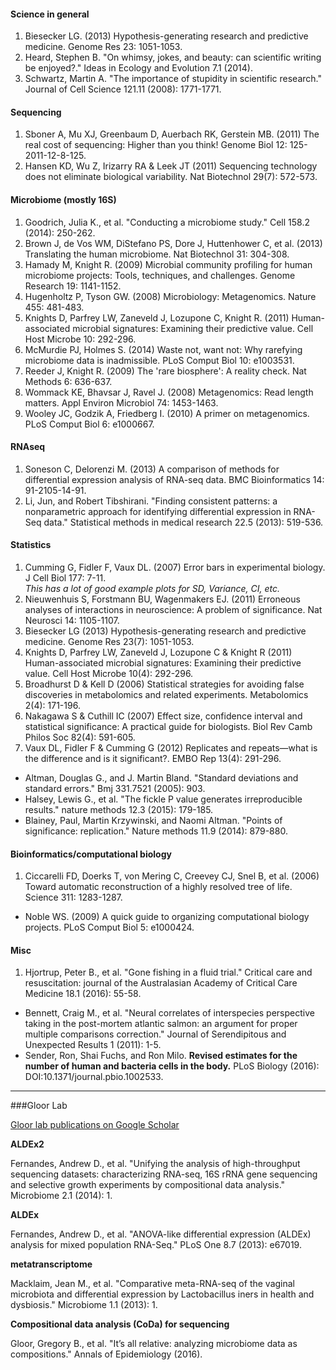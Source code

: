 #### Science in general

1. Biesecker LG. (2013) Hypothesis-generating research and predictive medicine. Genome Res 23: 1051-1053.
2. Heard, Stephen B. "On whimsy, jokes, and beauty: can scientific writing be enjoyed?." Ideas in Ecology and Evolution 7.1 (2014).
3. Schwartz, Martin A. "The importance of stupidity in scientific research." Journal of Cell Science 121.11 (2008): 1771-1771.

#### Sequencing

1. Sboner A, Mu XJ, Greenbaum D, Auerbach RK, Gerstein MB. (2011) The real cost of sequencing: Higher than you think! Genome Biol 12: 125-2011-12-8-125.
2. Hansen KD, Wu Z, Irizarry RA & Leek JT (2011) Sequencing technology does not eliminate biological variability. Nat Biotechnol 29(7): 572-573.

#### Microbiome (mostly 16S)

1. Goodrich, Julia K., et al. "Conducting a microbiome study." Cell 158.2 (2014): 250-262.
2. Brown J, de Vos WM, DiStefano PS, Dore J, Huttenhower C, et al. (2013) Translating the human microbiome. Nat Biotechnol 31: 304-308.
3. Hamady M, Knight R. (2009) Microbial community profiling for human microbiome projects: Tools, techniques, and challenges. Genome Research 19: 1141-1152.
4. Hugenholtz P, Tyson GW. (2008) Microbiology: Metagenomics. Nature 455: 481-483.
5. Knights D, Parfrey LW, Zaneveld J, Lozupone C, Knight R. (2011) Human-associated microbial signatures: Examining their predictive value. Cell Host Microbe 10: 292-296.
6. McMurdie PJ, Holmes S. (2014) Waste not, want not: Why rarefying microbiome data is inadmissible. PLoS Comput Biol 10: e1003531.
7.  Reeder J, Knight R. (2009) The 'rare biosphere': A reality check. Nat Methods 6: 636-637.
8. Wommack KE, Bhavsar J, Ravel J. (2008) Metagenomics: Read length matters. Appl Environ Microbiol 74: 1453-1463.
9. Wooley JC, Godzik A, Friedberg I. (2010) A primer on metagenomics. PLoS Comput Biol 6: e1000667.

#### RNAseq

1. Soneson C, Delorenzi M. (2013) A comparison of methods for differential expression analysis of RNA-seq data. BMC Bioinformatics 14: 91-2105-14-91.
2. Li, Jun, and Robert Tibshirani. "Finding consistent patterns: a nonparametric approach for identifying differential expression in RNA-Seq data." Statistical methods in medical research 22.5 (2013): 519-536.

#### Statistics

1. Cumming G, Fidler F, Vaux DL. (2007) Error bars in experimental biology. J Cell Biol 177: 7-11.  
*This has a lot of good example plots for SD, Variance, CI, etc.*
2. Nieuwenhuis S, Forstmann BU, Wagenmakers EJ. (2011) Erroneous analyses of interactions in neuroscience: A problem of significance. Nat Neurosci 14: 1105-1107.
3. Biesecker LG (2013) Hypothesis-generating research and predictive medicine. Genome Res 23(7): 1051-1053.
4. Knights D, Parfrey LW, Zaneveld J, Lozupone C & Knight R (2011) Human-associated microbial signatures: Examining their predictive value. Cell Host Microbe 10(4): 292-296.
5. Broadhurst D & Kell D (2006) Statistical strategies for avoiding false discoveries in metabolomics and related experiments. Metabolomics 2(4): 171-196.
6. Nakagawa S & Cuthill IC (2007) Effect size, confidence interval and statistical significance: A practical guide for biologists. Biol Rev Camb Philos Soc 82(4): 591-605.
7. Vaux DL, Fidler F & Cumming G (2012) Replicates and repeats—what is the difference and is it significant?. EMBO Rep 13(4): 291-296.
- Altman, Douglas G., and J. Martin Bland. "Standard deviations and standard errors." Bmj 331.7521 (2005): 903.
- Halsey, Lewis G., et al. "The fickle P value generates irreproducible results." nature methods 12.3 (2015): 179-185.
- Blainey, Paul, Martin Krzywinski, and Naomi Altman. "Points of significance: replication." Nature methods 11.9 (2014): 879-880.

#### Bioinformatics/computational biology

1. Ciccarelli FD, Doerks T, von Mering C, Creevey CJ, Snel B, et al. (2006) Toward automatic reconstruction of a highly resolved tree of life. Science 311: 1283-1287.
- Noble WS. (2009) A quick guide to organizing computational biology projects. PLoS Comput Biol 5: e1000424.

#### Misc

1. Hjortrup, Peter B., et al. "Gone fishing in a fluid trial." Critical care and resuscitation: journal of the Australasian Academy of Critical Care Medicine 18.1 (2016): 55-58.
- Bennett, Craig M., et al. "Neural correlates of interspecies perspective taking in the post-mortem atlantic salmon: an argument for proper multiple comparisons correction." Journal of Serendipitous and Unexpected Results 1 (2011): 1-5.
- Sender, Ron, Shai Fuchs, and Ron Milo. **Revised estimates for the number of human and bacteria cells in the body.** PLoS Biology (2016): DOI:10.1371/journal.pbio.1002533.

----------
###Gloor Lab

[Gloor lab publications on Google Scholar](https://scholar.google.ca/citations?hl=en&user=909NxQEAAAAJ&view_op=list_works&sortby=pubdate)

**ALDEx2**

Fernandes, Andrew D., et al. "Unifying the analysis of high-throughput sequencing datasets: characterizing RNA-seq, 16S rRNA gene sequencing and selective growth experiments by compositional data analysis." Microbiome 2.1 (2014): 1.

**ALDEx**

Fernandes, Andrew D., et al. "ANOVA-like differential expression (ALDEx) analysis for mixed population RNA-Seq." PLoS One 8.7 (2013): e67019.

**metatranscriptome**

Macklaim, Jean M., et al. "Comparative meta-RNA-seq of the vaginal microbiota and differential expression by Lactobacillus iners in health and dysbiosis." Microbiome 1.1 (2013): 1.

**Compositional data analysis (CoDa) for sequencing**

Gloor, Gregory B., et al. "It’s all relative: analyzing microbiome data as compositions." Annals of Epidemiology (2016).


